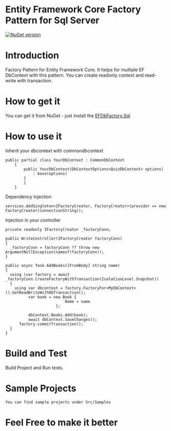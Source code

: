 # Entity Framework Core Factory Pattern for Sql Server

[![NuGet version](https://badge.fury.io/nu/EFDbFactory.Sql.svg)](https://badge.fury.io/nu/EFDbFactory.Sql)

# Introduction 
Factory Pattern for Entity Framework Core. It helps for multiple EF DbContext with this pattern.
You can create readonly context and read-write with transaction.

# How to get it
You can get it from NuGet - just install the [EFDbFactory.Sql](https://www.nuget.org/packages/EFDbFactory.Sql/)

# How to use it

Inherit your dbcontext with commondbcontext 
```
public partial class YourDbContext : CommonDbContext
    {
        public YourDbContext(DbContextOptions<QuizDbContext> options)
            : base(options)
        {
        }
    }
```

Dependency Injection
```
services.AddSingleton<IFactoryCreator, FactoryCreator>(provider => new FactoryCreator(connectionString));
```

Injection in your controller
```
private readonly IFactoryCreator _factoryConn;

public WriteController(IFactoryCreator factoryConn)
{
  _factoryConn = factoryConn ?? throw new ArgumentNullException(nameof(factoryConn));
}

public async Task AddBooks([FromBody] string name)
{
  using (var factory = await _factoryConn.CreateFactoryWithTransaction(IsolationLevel.Snapshot))
  {
    using var dbcontext = factory.FactoryFor<MyDbContext>().GetReadWriteWithDbTransaction();
          var book = new Book {
                          Name = name
                      };

          dbContext.Books.Add(book);
          await dbContext.SaveChanges();
      factory.commitTransaction();
  }
}
```

# Build and Test
Build Project and Run tests.

# Sample Projects
```
You can find sample projects under Src/Samples
```

# Feel Free to make it better
